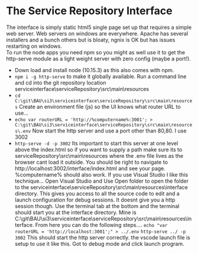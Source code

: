 # The Service Repository Interface

The interface is simply static html5 single page set up that requires a simple web server. 
Web servers on windows are everywhere. Apache has several installers and a bunch others but is bloaty, ngnix is OK but has issues restarting on windows.  
To run the node apps you need npm so you might as well use it to get the http-serve module as a light weight server with zero config (maybe a port!).


 - Down load and install node (10.15.3) as this also comes with npm. 
 - `npm i -g http-serve` to make it globally available. 
Run a command line and cd into the git repository location serviceinterface\serviceRepository\src\main\resources
 - `cd C:\git\BAU\si3\serviceinterface\serviceRepository\src\main\resources`
Create an environment file (js) so the UI knows what router URL to use...
 - `echo var routerURL = 'http://%computername%:3001'; > C:\git\BAU\si3\serviceinterface\serviceRepository\src\main\resources\.env`
Now start the http server and use a port other than 80,80. I use 3002 
 - `http-serve -d -p 3002`
Its important to start this server at one level above the index.html so if you want to supply a path make sure its to serviceRepository\src\main\resources where the .env file lives as the browser cant load it outside. 
You should be right to navigate to http://localhost:3002/interface/index.html and see your page. %computername% should also work. 
If you use Visual Studio I like this technique...
Open Visual Studio and Use Open folder to open the folder to the serviceinterface\serviceRepository\src\main\resources\interface directory. 
This gives you access to all the source code to edit and a launch configuration for debug sessions. It doesnt give you a http session though. 
Use the terminal tab at the bottom and the terminal should start you at the interface directory. Mine is C:\git\BAU\si3\serviceinterface\serviceRepository\src\main\resources\interface. 
From here you can do the following steps....
`echo "var routerURL = 'http://localhost:3001';" > ../.env`
`http-serve ../ -p 3002`
This should start the http server correctly. the vscode launch file is setup to use it like this. 
Got to debug mode and click launch program. 

